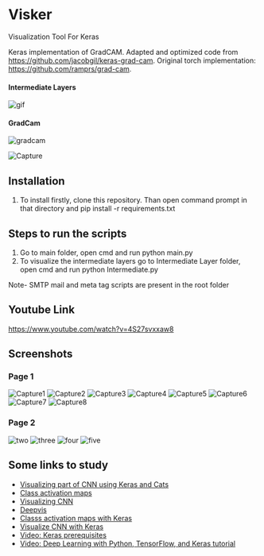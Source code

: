 # Visker
Visualization Tool For Keras

Keras implementation of GradCAM.
Adapted and optimized code from https://github.com/jacobgil/keras-grad-cam.
Original torch implementation: https://github.com/ramprs/grad-cam.

#### Intermediate Layers
![gif](https://user-images.githubusercontent.com/33459977/58111553-4aa21280-7c0f-11e9-98f6-444259074396.gif)

#### GradCam
![gradcam](https://user-images.githubusercontent.com/33459977/56466257-d5cf9300-642c-11e9-90c6-a2b0dad6b156.jpg)


![Capture](https://user-images.githubusercontent.com/33459977/56507949-95f9d000-6540-11e9-95ce-f0433526f34d.PNG)



## Installation

1. To install firstly, clone this repository. Than open command prompt in that directory and pip install -r requirements.txt

## Steps to run the scripts
1. Go to main folder, open cmd and run python main.py
2. To visualize the intermediate layers go to Intermediate Layer folder, open cmd and run python Intermediate.py


Note- SMTP mail and meta tag scripts are present in the root folder


## Youtube Link
https://www.youtube.com/watch?v=4S27svxxaw8

## Screenshots

### Page 1
![Capture1](https://user-images.githubusercontent.com/33459977/56507958-9b571a80-6540-11e9-8b89-b42000890501.PNG)
![Capture2](https://user-images.githubusercontent.com/33459977/56507964-9f833800-6540-11e9-9204-e7ef295ce6c6.PNG)
![Capture3](https://user-images.githubusercontent.com/33459977/56508328-8dee6000-6541-11e9-8c8a-a76ed4e55c95.PNG)
![Capture4](https://user-images.githubusercontent.com/33459977/56507973-a5791900-6540-11e9-98ff-816ad8c87d91.PNG)
![Capture5](https://user-images.githubusercontent.com/33459977/56507986-aad66380-6540-11e9-96b2-1062e0e31bb4.PNG)
![Capture6](https://user-images.githubusercontent.com/33459977/56507992-b0cc4480-6540-11e9-8657-759168a19f51.PNG)
![Capture7](https://user-images.githubusercontent.com/33459977/56508001-b6298f00-6540-11e9-9b19-9b8d334af8b9.PNG)
![Capture8](https://user-images.githubusercontent.com/33459977/56508007-baee4300-6540-11e9-877a-df37bd3aeb2d.PNG)
### Page 2
![two](https://user-images.githubusercontent.com/33459977/58111591-5ee60f80-7c0f-11e9-976e-c8951de9e758.PNG)
![three](https://user-images.githubusercontent.com/33459977/58111758-b71d1180-7c0f-11e9-84fe-fad82ddc64b7.PNG)
![four](https://user-images.githubusercontent.com/33459977/58111784-bf754c80-7c0f-11e9-90d5-c6bc7e1cec73.PNG)
![five](https://user-images.githubusercontent.com/33459977/58111806-cef49580-7c0f-11e9-8e96-498a97d8a748.PNG)



## Some links to study

- [Visualizing part of CNN using Keras and Cats](https://hackernoon.com/visualizing-parts-of-convolutional-neural-networks-using-keras-and-cats-5cc01b214e59)
- [Class activation maps](https://jacobgil.github.io/deeplearning/class-activation-maps)
- [Visualizing CNN](https://www.oreilly.com/ideas/visualizing-convolutional-neural-networks)
- [Deepvis](http://yosinski.com/deepvis)
- [Classs activation maps with Keras](https://marubon-ds.blogspot.com/2018/03/class-activation-map-with-keras.html)
- [Visualize CNN with Keras](https://www.kaggle.com/amarjeet007/visualize-cnn-with-keras)
- [Video: Keras prerequisites](https://www.youtube.com/watch?v=RznKVRTFkBY&list=PLZbbT5o_s2xrwRnXk_yCPtnqqo4_u2YGL)
- [Video: Deep Learning with Python, TensorFlow, and Keras tutorial](https://www.youtube.com/watch?v=wQ8BIBpya2k&list=PLQVvvaa0QuDfhTox0AjmQ6tvTgMBZBEXN)
